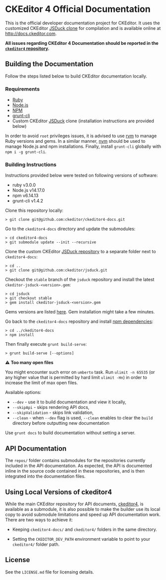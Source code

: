 # CKEditor 4 Official Documentation

This is the official developer documentation project for CKEditor. It uses the customized CKEditor [JSDuck clone](https://github.com/ckeditor/jsduck) for compilation and is available online at <http://docs.ckeditor.com>.

**All issues regarding CKEditor 4 Documentation should be reported in the [`ckeditor4` repository](https://github.com/ckeditor/ckeditor4/issues/new/choose).**

## Building the Documentation

Follow the steps listed below to build CKEditor documentation locally.

### Requirements

* [Ruby](https://www.ruby-lang.org)
* [Node.js](https://nodejs.org/en/)
* [NPM](https://www.npmjs.com/)
* [grunt-cli](https://github.com/gruntjs/grunt-cli)
* Custom CKEditor [JSDuck](https://github.com/ckeditor/jsduck) clone (installation instructions are provided below)

In order to avoid `root` privileges issues, it is advised to use [rvm](https://rvm.io/rvm/install) to manage Ruby versions and gems. In a similar manner, [nvm](https://github.com/nvm-sh/nvm) should be used to manage Node.js and npm installations. Finally, install `grunt-cli` globally with `npm i -g grunt-cli`.

### Building Instructions

Instructions provided below were tested on following versions of software:

* ruby      v3.0.0
* Node.js   v14.17.0
* npm       v6.14.13
* grunt-cli v1.4.2

Clone this repository locally:

	> git clone git@github.com:ckeditor/ckeditor4-docs.git

Go to the `ckeditor4-docs` directory and update the submodules:

	> cd ckeditor4-docs
	> git submodule update --init --recursive

Clone the custom CKEditor [JSDuck repository](https://github.com/ckeditor/jsduck) to a separate folder next to `ckeditor4-docs`:

	> cd ..
	> git clone git@github.com:ckeditor/jsduck.git

Checkout the `stable` branch of the `jsduck` repository and install the latest `ckeditor-jsduck-<version>.gem`:

	> cd jsduck
	> git checkout stable
	> gem install ckeditor-jsduck-<version>.gem

Gems versions are listed [here](https://github.com/ckeditor/jsduck#customizations). Gem installation might take a few minutes.

Go back to the `ckeditor4-docs` repository and install [npm dependencies](package.json):

	> cd ../ckeditor4-docs
	> npm install

Then finally execute `grunt build-serve`:

	> grunt build-serve [--options]

:warning: **Too many open files**

You might encounter such error on `umberto` task. Run `ulimit -n 65535` (or any higher value that is permitted by hard limit `ulimit -Hn`) in order to increase the limit of max open files.

Available options:

* `--dev` - use it to build documentation and view it locally,
* `--skipApi` - skips rendering API docs,
* `--skipValidation` - skips link validation,
* `--clean` - when `--dev` flag is used, `--clean` enables to clear the `build` directory before outputting new documentation

Use `grunt docs` to build documentation without setting a server.

## API Documentation

The `repos/` folder contains submodules for the repositories currently included in the API documentation. As expected, the API is documented inline in the source code contained in these repositories, and is then integrated into the documentation files.

## Using Local Versions of ckeditor4

While the main CKEditor repository for API documents, [ckeditor4](https://github.com/ckeditor/ckeditor4), is available as a submodule, it is also possible to make the builder use its local copy to avoid submodule limitations and speed up API documentation work. There are two ways to achieve it:

 * Keeping `ckeditor4-docs/` and `ckeditor4/` folders in the same directory.

 * Setting the `CKEDITOR_DEV_PATH` environment variable to point to your `ckeditor4/` folder path.

## License

See the `LICENSE.md` file for licensing details.
